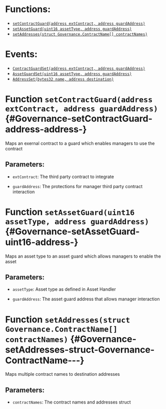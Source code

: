 

# Functions:
- [`setContractGuard(address extContract, address guardAddress)`](#Governance-setContractGuard-address-address-)
- [`setAssetGuard(uint16 assetType, address guardAddress)`](#Governance-setAssetGuard-uint16-address-)
- [`setAddresses(struct Governance.ContractName[] contractNames)`](#Governance-setAddresses-struct-Governance-ContractName---)

# Events:
- [`ContractGuardSet(address extContract, address guardAddress)`](#Governance-ContractGuardSet-address-address-)
- [`AssetGuardSet(uint16 assetType, address guardAddress)`](#Governance-AssetGuardSet-uint16-address-)
- [`AddressSet(bytes32 name, address destination)`](#Governance-AddressSet-bytes32-address-)


# Function `setContractGuard(address extContract, address guardAddress)` {#Governance-setContractGuard-address-address-}
Maps an exernal contract to a guard which enables managers to use the contract


## Parameters:
- `extContract`: The third party contract to integrate

- `guardAddress`: The protections for manager third party contract interaction





# Function `setAssetGuard(uint16 assetType, address guardAddress)` {#Governance-setAssetGuard-uint16-address-}
Maps an asset type to an asset guard which allows managers to enable the asset


## Parameters:
- `assetType`: Asset type as defined in Asset Handler

- `guardAddress`: The asset guard address that allows manager interaction





# Function `setAddresses(struct Governance.ContractName[] contractNames)` {#Governance-setAddresses-struct-Governance-ContractName---}
Maps multiple contract names to destination addresses


## Parameters:
- `contractNames`: The contract names and addresses struct




